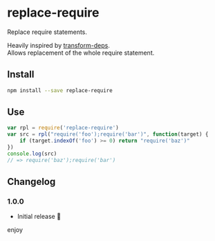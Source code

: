# replace-require

Replace require statements.

Heavily inspired by [transform-deps](https://github.com/tetsuo/transform-deps).  
Allows replacement of the whole require statement.

## Install

```sh
npm install --save replace-require
```

## Use

```js
var rpl = require('replace-require')
var src = rpl("require('foo');require('bar')", function(target) {
    if (target.indexOf('foo') >= 0) return "require('baz')" 
})
console.log(src)
// => require('baz');require('bar')
```

## Changelog

### 1.0.0

* Initial release :tada:

enjoy
